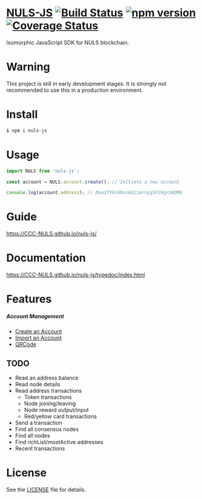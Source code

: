 # [NULS-JS](https://CCC-NULS.github.io/nuls-js/) [![Build Status](https://api.travis-ci.org/CCC-NULS/nuls-js.svg?branch=master)](https://travis-ci.org/CCC-NULS/nuls-js) [![npm version](https://badge.fury.io/js/nuls-js.svg)](https://www.npmjs.com/package/nuls-js) [![Coverage Status](https://coveralls.io/repos/github/CCC-NULS/nuls-js/badge.svg?branch=master)](https://coveralls.io/github/CCC-NULS/nuls-js?branch=master) 
Isomorphic JavaScript SDK for NULS blockchain.

# Warning
This project is still in early development stages. It is strongly not recommended to use this in a production environment.

# Install
```bash
$ npm i nuls-js
```

# Usage
```js
import NULS from 'nuls-js';

const account = NULS.account.create(); // Initiate a new account

console.log(account.address); // Nse1TYHc6Rxs84iimrnygSF2kqrUAQM6
```

# Guide
https://CCC-NULS.github.io/nuls-js/

# Documentation
https://CCC-NULS.github.io/nuls-js/typedoc/index.html

# Features
##### Account Management
 - [Create an Account](https://CCC-NULS.github.io/nuls-js/guide/account.html#create-a-new-account)
 - [Import an Account](https://CCC-NULS.github.io/nuls-js/guide/account.html#import-an-account)
 - [QRCode](https://CCC-NULS.github.io/nuls-js/guide/QRCode.html)

## TODO
- Read an address balance
- Read node details
- Read address transactions
  - Token transactions
  - Node joining/leaving
  - Node reward output/input
  - Red/yellow card transactions
- Send a transaction
- Find all consensus nodes
- Find all nodes
- Find richList/mostActive addresses
- Recent transactions

# License
See the [LICENSE](./LICENSE) file for details.
